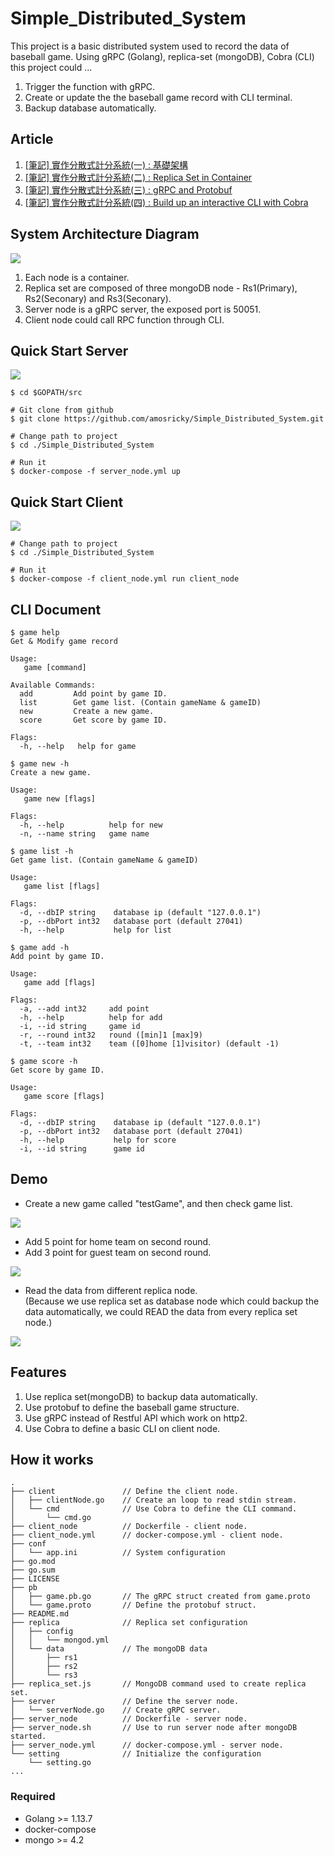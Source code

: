 # Simple_Distributed_System
This project is a basic distributed system used to record the data of baseball game.
Using gRPC (Golang), replica-set (mongoDB), Cobra (CLI) this project could ...
1. Trigger the function with gRPC.
2. Create or update the the baseball game record with CLI terminal.
3. Backup database automatically.

## Article
1. [[筆記] 實作分散式計分系統(一) : 基礎架構](https://medium.com/@amosricky95/%E7%AD%86%E8%A8%98-%E5%AF%A6%E4%BD%9C%E5%88%86%E6%95%A3%E5%BC%8F%E8%A8%88%E5%88%86%E7%B3%BB%E7%B5%B1-%E4%BA%8C-replica-set-in-container-5759b1b4cd5)
1. [[筆記] 實作分散式計分系統(二) : Replica Set in Container](https://medium.com/@amosricky95/%E7%AD%86%E8%A8%98-%E5%AF%A6%E4%BD%9C%E5%88%86%E6%95%A3%E5%BC%8F%E8%A8%88%E5%88%86%E7%B3%BB%E7%B5%B1-%E4%BA%8C-replica-set-in-container-5759b1b4cd5)
1. [[筆記] 實作分散式計分系統(三) : gRPC and Protobuf](https://medium.com/@amosricky95/%E7%AD%86%E8%A8%98-%E5%AF%A6%E4%BD%9C%E5%88%86%E6%95%A3%E5%BC%8F%E8%A8%88%E5%88%86%E7%B3%BB%E7%B5%B1-%E4%B8%89-grpc-and-protobuf-f8edd3d1e981)
1. [[筆記] 實作分散式計分系統(四) : Build up an interactive CLI with Cobra](https://medium.com/@amosricky95/%E7%AD%86%E8%A8%98-%E5%AF%A6%E4%BD%9C%E5%88%86%E6%95%A3%E5%BC%8F%E8%A8%88%E5%88%86%E7%B3%BB%E7%B5%B1-%E5%9B%9B-build-up-an-interactive-cli-with-cobra-1b4b60c3094c)


## System Architecture Diagram
![](https://raw.githubusercontent.com/amosricky/Simple_Distributed_System/master/src/system_architecture_diagram.png)
1. Each node is a container.
2. Replica set are composed of three mongoDB node - Rs1(Primary), Rs2(Seconary) and Rs3(Seconary).
3. Server node is a gRPC server, the exposed port is 50051.
4. Client node could call RPC function through CLI.

## Quick Start Server
![](https://raw.githubusercontent.com/amosricky/Simple_Distributed_System/master/src/server_node.gif)
```
$ cd $GOPATH/src

# Git clone from github
$ git clone https://github.com/amosricky/Simple_Distributed_System.git

# Change path to project
$ cd ./Simple_Distributed_System

# Run it 
$ docker-compose -f server_node.yml up
```

## Quick Start Client
![](https://raw.githubusercontent.com/amosricky/Simple_Distributed_System/master/src/client_node.gif)
```
# Change path to project
$ cd ./Simple_Distributed_System

# Run it 
$ docker-compose -f client_node.yml run client_node 
```

## CLI Document
```
$ game help
Get & Modify game record

Usage:
   game [command]

Available Commands:
  add         Add point by game ID.
  list        Get game list. (Contain gameName & gameID)
  new         Create a new game.
  score       Get score by game ID.

Flags:
  -h, --help   help for game
```
```
$ game new -h
Create a new game.

Usage:
   game new [flags]

Flags:
  -h, --help          help for new
  -n, --name string   game name
```
```
$ game list -h
Get game list. (Contain gameName & gameID)

Usage:
   game list [flags]

Flags:
  -d, --dbIP string    database ip (default "127.0.0.1")
  -p, --dbPort int32   database port (default 27041)
  -h, --help           help for list
```
```
$ game add -h
Add point by game ID.

Usage:
   game add [flags]

Flags:
  -a, --add int32     add point
  -h, --help          help for add
  -i, --id string     game id
  -r, --round int32   round ([min]1 [max]9)
  -t, --team int32    team ([0]home [1]visitor) (default -1)
```
```
$ game score -h
Get score by game ID.

Usage:
   game score [flags]

Flags:
  -d, --dbIP string    database ip (default "127.0.0.1")
  -p, --dbPort int32   database port (default 27041)
  -h, --help           help for score
  -i, --id string      game id
```
## Demo
* Create a new game called "testGame", and then check game list.

![](https://raw.githubusercontent.com/amosricky/Simple_Distributed_System/master/src/demo_addGame.gif)

* Add 5 point for home team on second round.
* Add 3 point for guest team on second round.

![](https://raw.githubusercontent.com/amosricky/Simple_Distributed_System/master/src/demo_addScore.gif)

* Read the data from different replica node.\
 (Because we use replica set as database node which could backup the data automatically, we could READ the data from every replica set node.)

![](https://raw.githubusercontent.com/amosricky/Simple_Distributed_System/master/src/demo_getInfo.gif)

## Features
1. Use replica set(mongoDB) to backup data automatically.
2. Use protobuf to define the baseball game structure.
3. Use gRPC instead of Restful API which work on http2.
4. Use Cobra to define a basic CLI on client node.

## How it works
```
.
├── client               // Define the client node.
│   ├── clientNode.go    // Create an loop to read stdin stream.
│   └── cmd              // Use Cobra to define the CLI command.
│       └── cmd.go
├── client_node          // Dockerfile - client node.
├── client_node.yml      // docker-compose.yml - client node.
├── conf                 
│   └── app.ini          // System configuration
├── go.mod
├── go.sum
├── LICENSE
├── pb
│   ├── game.pb.go       // The gRPC struct created from game.proto
│   └── game.proto       // Define the protobuf struct.
├── README.md
├── replica              // Replica set configuration
│   ├── config
│   │   └── mongod.yml
│   └── data             // The mongoDB data
│       ├── rs1
│       ├── rs2
│       └── rs3
├── replica_set.js       // MongoDB command used to create replica set.
├── server               // Define the server node.
│   └── serverNode.go    // Create gRPC server.
├── server_node          // Dockerfile - server node.
├── server_node.sh       // Use to run server node after mongoDB started.  
├── server_node.yml      // docker-compose.yml - server node.
└── setting              // Initialize the configuration
    └── setting.go
...
```

### Required

- Golang >= 1.13.7
- docker-compose
- mongo >= 4.2
